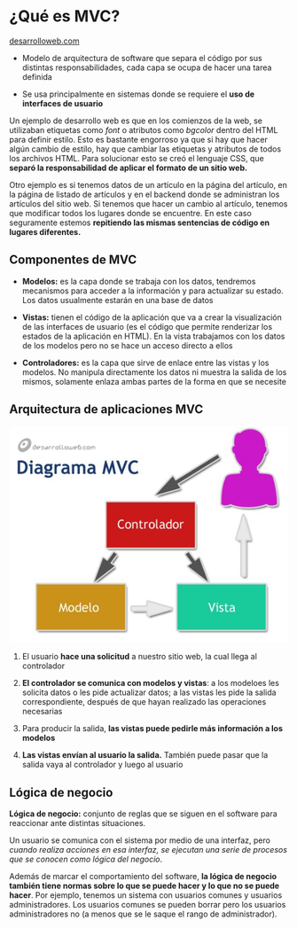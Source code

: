 
# ¿Qué es MVC? #

[desarrolloweb.com](https://desarrolloweb.com/articulos/que-es-mvc.html)

- Modelo de arquitectura de software que separa el código por sus distintas responsabilidades, cada capa se ocupa de hacer una tarea definida

- Se usa principalmente en sistemas donde se requiere el **uso de interfaces de usuario**

Un ejemplo de desarrollo web es que en los comienzos de la web, se utilizaban etiquetas como *font* o atributos como *bgcolor* dentro del HTML para definir estilo. Esto es bastante engorroso ya que si hay que hacer algún cambio de estilo, hay que cambiar las etiquetas y atributos de todos los archivos HTML. Para solucionar esto se creó el lenguaje CSS, que **separó la responsabilidad de aplicar el formato de un sitio web.**

Otro ejemplo es si tenemos datos de un artículo en la página del artículo, en la página de listado de artículos y en el backend donde se administran los artículos del sitio web. Si tenemos que hacer un cambio al artículo, tenemos que modificar todos los lugares donde se encuentre. En este caso seguramente estemos **repitiendo las mismas sentencias de código en lugares diferentes.**

## Componentes de MVC ##

- **Modelos:** es la capa donde se trabaja con los datos, tendremos mecanismos para acceder a la información y para actualizar su estado. Los datos usualmente estarán en una base de datos

- **Vistas:** tienen el código de la aplicación que va a crear la visualización de las interfaces de usuario (es el código que permite renderizar los estados de la aplicación en HTML). En la vista trabajamos con los datos de los modelos pero no se hace un acceso directo a ellos

- **Controladores:** es la capa que sirve de enlace entre las vistas y los modelos. No manipula directamente los datos ni muestra la salida de los mismos, solamente enlaza ambas partes de la forma en que se necesite

## Arquitectura de aplicaciones MVC ##

![Esquema MVC](../../../img/summaries/mvc/diagrama_mvc.jpg)

1. El usuario **hace una solicitud** a nuestro sitio web, la cual llega al controlador

2. **El controlador se comunica con modelos y vistas**: a los modeloes les solicita datos o les pide actualizar datos; a las vistas les pide la salida correspondiente, después de que hayan realizado las operaciones necesarias

3. Para producir la salida, **las vistas puede pedirle más información a los modelos**

4. **Las vistas envían al usuario la salida.** También puede pasar que la salida vaya al controlador y luego al usuario

## Lógica de negocio ##

**Lógica de negocio:** conjunto de reglas que se siguen en el software para reaccionar ante distintas situaciones.

Un usuario se comunica con el sistema por medio de una interfaz, pero *cuando realiza acciones en esa interfaz, se ejecutan una serie de procesos que se conocen como lógica del negocio*.

Además de marcar el comportamiento del software, **la lógica de negocio también tiene normas sobre lo que se puede hacer y lo que no se puede hacer**. Por ejemplo, tenemos un sistema con usuarios comunes y usuarios administradores. Los usuarios comunes se pueden borrar pero los usuarios administradores no (a menos que se le saque el rango de administrador).
